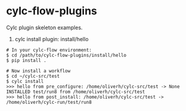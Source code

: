 # cylc-flow-plugins

Cylc plugin skeleton examples.

1. cylc install plugin: install/hello

```console
# In your cylc-flow environment:
$ cd /path/to/cylc-flow-plugins/install/hello
$ pip install .

# Now install a workflow
$ cd ~/cylc-src/test
$ cylc install
>>> hello from pre_configure: /home/oliverh/cylc-src/test -> None
INSTALLED test/run8 from /home/oliverh/cylc-src/test
>>> hello from post_install: /home/oliverh/cylc-src/test -> /home/oliverh/cylc-run/test/run8
```
